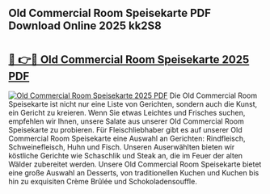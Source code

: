 ## Old Commercial Room Speisekarte PDF Download Online 2025 kk2S8

# <h2><a href="http://gc9g1wm.nevu.top/?p=Old+Commercial+Room+Speisekarte">🔗 👉🔴 Old Commercial Room Speisekarte 2025 PDF</a></h2>

[![Old Commercial Room Speisekarte 2025 PDF](https://i.imgur.com/dBaPXMq.png)](http://gc9g1wm.nevu.top/?p=Old+Commercial+Room+Speisekarte)
Die Old Commercial Room Speisekarte ist nicht nur eine Liste von Gerichten, sondern auch die Kunst, ein Gericht zu kreieren. Wenn Sie etwas Leichtes und Frisches suchen, empfehlen wir Ihnen, unsere Salate aus unserer Old Commercial Room Speisekarte zu probieren. Für Fleischliebhaber gibt es auf unserer Old Commercial Room Speisekarte eine Auswahl an Gerichten: Rindfleisch, Schweinefleisch, Huhn und Fisch. Unseren Auserwählten bieten wir köstliche Gerichte wie Schaschlik und Steak an, die im Feuer der alten Wälder zubereitet werden. Unsere Old Commercial Room Speisekarte bietet eine große Auswahl an Desserts, von traditionellen Kuchen und Kuchen bis hin zu exquisiten Crème Brûlée und Schokoladensouffle.
